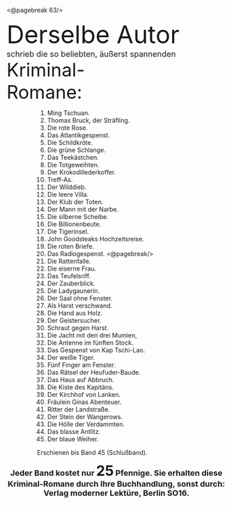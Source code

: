 <@pagebreak 63/>

<div style="font-size: 4em;">Derselbe Autor</div>

<div style="font-size: large;">schrieb die so beliebten, äußerst spannenden</div>

<div style="font-size: 3em;">Kriminal-<br/>Romane:</div>

<ol style="margin-left: 5em;">
<li>Ming Tschuan.</li>
<li>Thomas Bruck, der Sträfling.</li>
<li>Die rote Rose.</li>
<li>Das Atlantikgespenst.</li>
<li>Die Schildkröte.</li>
<li>Die grüne Schlange.</li>
<li>Das Teekästchen.</li>
<li>Die Totgeweihten.</li>
<li>Der Krokodillederkoffer.</li>
<li>Treff-As.</li>
<li>Der Wilddieb.</li>
<li>Die leere Villa.</li>
<li>Der Klub der Toten.</li>
<li>Der Mann mit der Narbe.</li>
<li>Die silberne Scheibe.</li>
<li>Die Billionenbeute.</li>
<li>Die Tigerinsel.</li>
<li>John Goodsteaks Hochzeitsreise.</li>
<li>Die roten Briefe.</li>
<li>Das Radiogespenst. <@pagebreak/></li>
<li>Die Rattenfalle.</li>
<li>Die eiserne Frau.</li>
<li>Das Teufelsriff.</li>
<li>Der Zauberblick.</li>
<li>Die Ladygaunerin.</li>
<li>Der Saal ohne Fenster.</li>
<li>Als Harst verschwand.</li>
<li>Die Hand aus Holz.</li>
<li>Der Geistersucher.</li>
<li>Schraut gegen Harst.</li>
<li>Die Jacht mit den drei Mumien,</li>
<li>Die Antenne im fünften Stock.</li>
<li>Das Gespenst von Kap Tschi-Lao.</li>
<li>Der weiße Tiger.</li>
<li>Fünf Finger am Fenster.</li>
<li>Das Rätsel der Heufuder-Baude.</li>
<li>Das Haus auf Abbruch.</li>
<li>Die Kiste des Kapitäns.</li>
<li>Der Kirchhof von Lanken.</li>
<li>Fräulein Ginas Abenteuer.</li>
<li>Ritter der Landstraße.</li>
<li>Der Stein der Wangerows.</li>
<li>Die Hölle der Verdammten.</li>
<li>Das blasse Antlitz.</li>
<li>Der blaue Weiher.</li>
</ol>

<p style="margin-left: 5em;">Erschienen bis Band 45 (Schlußband).</p>

<div style="font-size: large; font-weight: bold; text-align: center;">Jeder Band kostet nur <span style="font-size: xx-large;">25</span> Pfennige. Sie erhalten
diese Kriminal-Romane durch Ihre Buchhandlung,
sonst durch: Verlag moderner Lektüre, Berlin SO16.</div>

